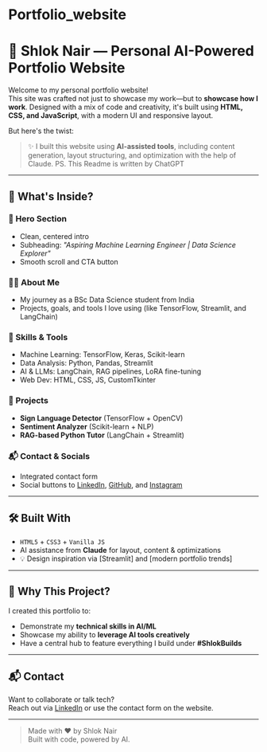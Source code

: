 # Portfolio_website

# 💼 Shlok Nair — Personal AI-Powered Portfolio Website

Welcome to my personal portfolio website!  
This site was crafted not just to showcase my work—but to **showcase how I work**. Designed with a mix of code and creativity, it's built using **HTML, CSS, and JavaScript**, with a modern UI and responsive layout.

But here's the twist:  
> ✨ I built this website using **AI-assisted tools**, including content generation, layout structuring, and optimization with the help of Claude.
> PS. This Readme is written by ChatGPT

---

## 🚀 What's Inside?

### 🌟 Hero Section
- Clean, centered intro
- Subheading: *"Aspiring Machine Learning Engineer | Data Science Explorer"*
- Smooth scroll and CTA button

### 👨‍💻 About Me
- My journey as a BSc Data Science student from India
- Projects, goals, and tools I love using (like TensorFlow, Streamlit, and LangChain)

### 🧠 Skills & Tools
- Machine Learning: TensorFlow, Keras, Scikit-learn  
- Data Analysis: Python, Pandas, Streamlit  
- AI & LLMs: LangChain, RAG pipelines, LoRA fine-tuning  
- Web Dev: HTML, CSS, JS, CustomTkinter

### 📂 Projects
- **Sign Language Detector** (TensorFlow + OpenCV)
- **Sentiment Analyzer** (Scikit-learn + NLP)
- **RAG-based Python Tutor** (LangChain + Streamlit)

### 📬 Contact & Socials
- Integrated contact form
- Social buttons to [LinkedIn](https://www.linkedin.com/in/shlok-nair-050ba6229), [GitHub](https://github.com/shloknair1005), and [Instagram](https://instagram.com/shlok1005)

---

## 🛠 Built With

- `HTML5` + `CSS3` + `Vanilla JS`
- AI assistance from **Claude** for layout, content & optimizations
- 💡 Design inspiration via [Streamlit] and [modern portfolio trends]


---

## 🧠 Why This Project?

I created this portfolio to:
- Demonstrate my **technical skills in AI/ML**
- Showcase my ability to **leverage AI tools creatively**
- Have a central hub to feature everything I build under **#ShlokBuilds**

---

## 📬 Contact

Want to collaborate or talk tech?  
Reach out via [LinkedIn](https://www.linkedin.com/in/shlok-nair-050ba6229) or use the contact form on the website.

---

> Made with ❤️ by Shlok Nair  
> Built with code, powered by AI.
